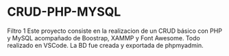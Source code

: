 # CRUD-PHP-MYSQL
Filtro 1
Este proyecto consiste en la realizacion de un CRUD básico con PHP y MySQL acompañado de Boostrap, XAMMP y Font Awesome. Todo realizado en VSCode.
La BD fue creada y exportada de phpmyadmin.
